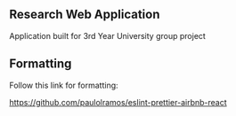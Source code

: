 ## Research Web Application

Application built for 3rd Year University group project

## Formatting

Follow this link for formatting:

https://github.com/paulolramos/eslint-prettier-airbnb-react
